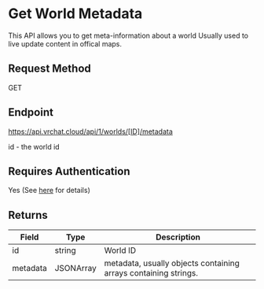 # Get World Metadata

This API allows you to get meta-information about a world
Usually used to live update content in offical maps.

## Request Method
GET

## Endpoint
https://api.vrchat.cloud/api/1/worlds/[ID]/metadata

id - the world id

## Requires Authentication
Yes (See [here](/GettingStarted/QuickStart?id=authorization) for details)

## Returns

Field | Type | Description
------|------|------------
id | string | World ID
metadata | JSONArray | metadata, usually objects containing arrays containing strings.

